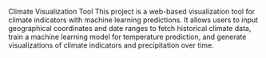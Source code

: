 Climate Visualization Tool
This project is a web-based visualization tool for climate indicators with machine learning predictions. It allows users to input geographical coordinates and date ranges to fetch historical climate data, train a machine learning model for temperature prediction, and generate visualizations of climate indicators and precipitation over time.
